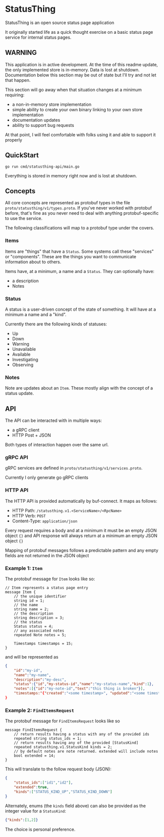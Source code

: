 # StatusThing
StatusThing is an open source status page application

It originally started life as a quick thought exercise on a basic status page service for internal status pages.

## WARNING
This application is in active development. At the time of this readme update, the only implemented store is in-memory. Data is lost at shutdown.
Documentation below this section may be out of state but I'll try and not let that happen.

This section will go away when that situation changes at a minimum requiring:

- a non-in-memory store implementation 
- simple ability to create your own binary linking to your own store implementation
- documentation updates
- ability to support bug requests

At that point, I will feel comfortable with folks using it and able to support it properly

## QuickStart
`go run cmd/statusthing-api/main.go`

Everything is stored in memory right now and is lost at shutdown. 

## Concepts
All core concepts are represented as protobuf types in the file `proto/statusthing/v1/types.proto`. If you've never worked with protobuf before, that's fine as you never need to deal with anything protobuf-specific to use the service.

The following classifications will map to a protobuf type under the covers.

### Items
Items are "things" that have a `Status`. Some systems call these "services" or "components". These are the things you want to communicate information about to others.

Items have, at a minimum, a name and a `Status`. They can optionally have:
- a description
- Notes

### Status
A status is a user-driven concept of the state of something. It will have at a minimum a name and a "kind".

Currently there are the following kinds of statuses:
- Up
- Down
- Warning
- Unavailable 
- Available
- Investigating
- Observing

### Notes
Note are updates about an `Item`. These mostly align with the concept of a status update.

## API
The API can be interacted with in multiple ways:

- a gRPC client
- HTTP Post + JSON

Both types of interaction happen over the same url.

### gRPC API
gRPC services are defined in `proto/statusthing/v1/services.proto`.

Currently I only generate go gRPC clients

### HTTP API
The HTTP API is provided automatically by buf-connect. It maps as follows:

- HTTP Path: `/statusthing.v1.<ServiceName>/<RpcName>`
- HTTP Verb: `POST`
- Content-Type: `application/json`

Every request requires a body and at a minimum it must be an empty JSON object `{}` and API response will always return at a minimum an empty JSON object `{}`

Mapping of protobuf messages follows a predictable pattern and any empty fields are not returned in the JSON object

### Example 1: `Item`
The protobuf message for `Item` looks like so:

```proto3
// Item represents a status page entry
message Item {
    // the unique identifier
    string id = 1;
    // the name
    string name = 2;
    // the description
    string description = 3;
    // the status
    Status status = 4;
    // any associated notes
    repeated Note notes = 5;

    Timestamps timestamps = 15;
}
```

and will be represented as

```json
{
    "id":"my-id",
    "name":"my-name",
    "description":"my-desc",
    "status":{"id","my-status-id","name":"my-status-name","kind":1},
    "notes":[{"id":"my-note-id","text":"this thing is broken"}],
    "timestamps:"{"created":"<some timestamp>", "updated":"<some timestamp>"}
}
```

### Example 2: `FindItemsRequest`
The protobuf message for `FindItemsRequest` looks like so

```proto3
message FindItemsRequest {
    // return results having a status with any of the provided ids
    repeated string status_ids = 1;
    // return results having any of the provided [StatusKind] 
    repeated statusthing.v1.StatusKind kinds = 2;
    // by default notes are note returned. extended will include notes
    bool extended = 14;
}
```

This will translate to the follow request body (JSON):

```json
{
    "status_ids":["id1","id2"],
    "extended":true,
    "kinds":["STATUS_KIND_UP","STATUS_KIND_DOWN"]
}
```
Alternately, enums (the `kinds` field above) can also be provided as the integer value for a `StatusKind`: 

```json
{"kinds":[1,2]}
```

The choice is personal preference.
